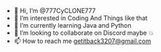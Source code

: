 - 👋 Hi, I’m @777CyCLONE777
- 👀 I’m interested in Coding And Things like that
- 🌱 I’m currently learning Java and Python
- 💞️ I’m looking to collaborate on Discord maybe 💥
- 📫 How to reach me getitback3207@gmail.com

<!---
777CyCLONE777/777CyCLONE777 is a ✨ special ✨ repository because its `README.md` (this file) appears on your GitHub profile.
You can click the Preview link to take a look at your changes.
--->
